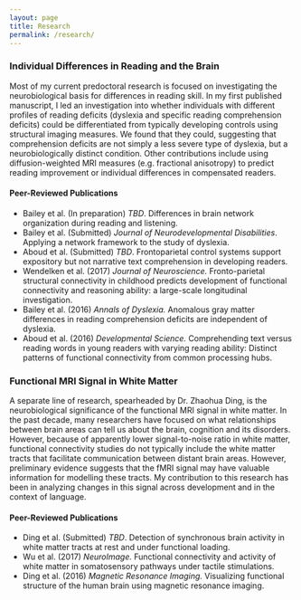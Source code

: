 ```yaml
---
layout: page
title: Research
permalink: /research/
---
```


### Individual Differences in Reading and the Brain
Most of my current predoctoral research is focused on investigating the neurobiological basis for differences in reading skill. In my first published manuscript, I led an investigation into whether individuals with different profiles of reading deficits (dyslexia and specific reading comprehension deficits) could be differentiated from typically developing controls using structural imaging measures. We found that they could, suggesting that comprehension deficits are not simply a less severe type of dyslexia, but a neurobiologically distinct condition. Other contributions include using diffusion-weighted MRI measures (e.g. fractional anisotropy) to predict reading improvement or individual differences in compensated readers. 

#### Peer-Reviewed Publications
- Bailey et al. (In preparation) *TBD*. Differences in brain network organization during reading and listening.
- Bailey et al. (Submitted) *Journal of Neurodevelopmental Disabilities*. Applying a network framework to the study of dyslexia.
- Aboud et al. (Submitted) *TBD*. Frontoparietal control systems support expository but not narrative text comprehension in developing readers.
- Wendelken et al. (2017) *Journal of Neuroscience.* Fronto-parietal structural connectivity in childhood predicts development of functional connectivity and reasoning ability: a large-scale longitudinal investigation.
- Bailey et al. (2016) *Annals of Dyslexia.* Anomalous gray matter differences in reading comprehension deficits are independent of dyslexia. 
- Aboud et al. (2016) *Developmental Science.* Comprehending text versus reading words in young readers with varying reading ability: Distinct patterns of functional connectivity from common processing hubs. 

### Functional MRI Signal in White Matter
A separate line of research, spearheaded by Dr. Zhaohua Ding, is the neurobiological significance of the functional MRI signal in white matter. In the past decade, many researchers have focused on what relationships between brain areas can tell us about the brain, cognition and its disorders. However, because of apparently lower signal-to-noise ratio in white matter, functional connectivity studies do not typically include the white matter tracts that facilitate communication between distant brain areas. However, preliminary evidence suggests that the fMRI signal may have valuable information for modelling these tracts. My contribution to this research has been in analyzing changes in this signal across development and in the context of language. 

#### Peer-Reviewed Publications
- Ding et al. (Submitted) *TBD*. Detection of synchronous brain activity in white matter tracts at rest and under functional loading.
- Wu et al. (2017) *NeuroImage.* Functional connectivity and activity of white matter in somatosensory pathways under tactile stimulations.
- Ding et al. (2016) *Magnetic Resonance Imaging.* Visualizing functional structure of the human brain using magnetic resonance imaging. 